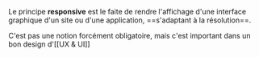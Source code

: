 Le principe **responsive** est le faite de rendre l'affichage d'une interface graphique d'un site ou d'une application, ==s'adaptant à la résolution==.

C'est pas une notion forcément obligatoire, mais c'est important dans un bon design d'[[UX & UI]]
